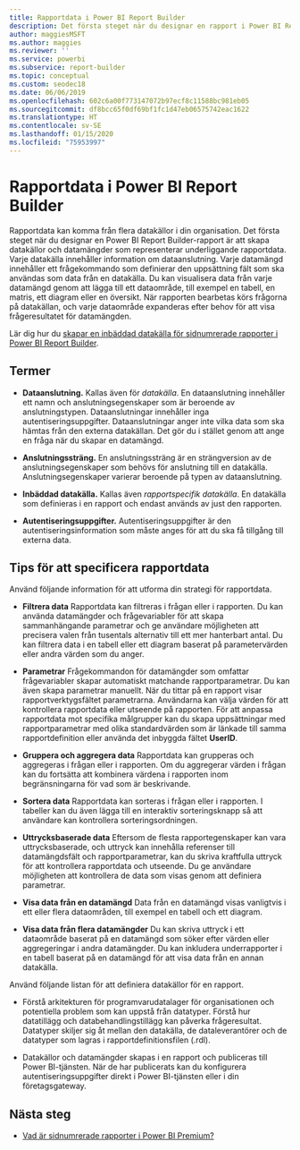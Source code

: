 ```yaml
---
title: Rapportdata i Power BI Report Builder
description: Det första steget när du designar en rapport i Power BI Report Builder är att skapa datakällor och datamängder som representerar underliggande rapportdata.
author: maggiesMSFT
ms.author: maggies
ms.reviewer: ''
ms.service: powerbi
ms.subservice: report-builder
ms.topic: conceptual
ms.custom: seodec18
ms.date: 06/06/2019
ms.openlocfilehash: 602c6a00f773147072b97ecf8c11588bc981eb05
ms.sourcegitcommit: df8bcc65f0df69bf1fc1d47eb06575742eac1622
ms.translationtype: HT
ms.contentlocale: sv-SE
ms.lasthandoff: 01/15/2020
ms.locfileid: "75953997"
---
```

# <a name="report-data-in-power-bi-report-builder"></a>Rapportdata i Power BI Report Builder

Rapportdata kan komma från flera datakällor i din organisation. Det första steget när du designar en Power BI Report Builder-rapport är att skapa datakällor och datamängder som representerar underliggande rapportdata. Varje datakälla innehåller information om dataanslutning. Varje datamängd innehåller ett frågekommando som definierar den uppsättning fält som ska användas som data från en datakälla. Du kan visualisera data från varje datamängd genom att lägga till ett dataområde, till exempel en tabell, en matris, ett diagram eller en översikt. När rapporten bearbetas körs frågorna på datakällan, och varje dataområde expanderas efter behov för att visa frågeresultatet för datamängden.  

Lär dig hur du [skapar en inbäddad datakälla för sidnumrerade rapporter i Power BI Report Builder](paginated-reports-embedded-data-source.md).


##  <a name="BkMk_ReportDataTerms"></a> Termer  
  
- **Dataanslutning.** Kallas även för *datakälla*. En dataanslutning innehåller ett namn och anslutningsegenskaper som är beroende av anslutningstypen. Dataanslutningar innehåller inga autentiseringsuppgifter. Dataanslutningar anger inte vilka data som ska hämtas från den externa datakällan. Det gör du i stället genom att ange en fråga när du skapar en datamängd.  
  
- **Anslutningssträng.** En anslutningssträng är en strängversion av de anslutningsegenskaper som behövs för anslutning till en datakälla. Anslutningsegenskaper varierar beroende på typen av dataanslutning.  
  
- **Inbäddad datakälla.** Kallas även *rapportspecifik datakälla*. En datakälla som definieras i en rapport och endast används av just den rapporten.  
  
- **Autentiseringsuppgifter.** Autentiseringsuppgifter är den autentiseringsinformation som måste anges för att du ska få tillgång till externa data.  
  
##  <a name="BkMk_ReportDataTips"></a> Tips för att specificera rapportdata

 Använd följande information för att utforma din strategi för rapportdata.  
  
- **Filtrera data** Rapportdata kan filtreras i frågan eller i rapporten. Du kan använda datamängder och frågevariabler för att skapa sammanhängande parametrar och ge användare möjligheten att precisera valen från tusentals alternativ till ett mer hanterbart antal. Du kan filtrera data i en tabell eller ett diagram baserat på parametervärden eller andra värden som du anger.  
  
- **Parametrar** Frågekommandon för datamängder som omfattar frågevariabler skapar automatiskt matchande rapportparametrar. Du kan även skapa parametrar manuellt. När du tittar på en rapport visar rapportverktygsfältet parametrarna. Användarna kan välja värden för att kontrollera rapportdata eller utseende på rapporten. För att anpassa rapportdata mot specifika målgrupper kan du skapa uppsättningar med rapportparametrar med olika standardvärden som är länkade till samma rapportdefinition eller använda det inbyggda fältet **UserID**. 
  
- **Gruppera och aggregera data** Rapportdata kan grupperas och aggregeras i frågan eller i rapporten. Om du aggregerar värden i frågan kan du fortsätta att kombinera värdena i rapporten inom begränsningarna för vad som är beskrivande.  
  
- **Sortera data** Rapportdata kan sorteras i frågan eller i rapporten. I tabeller kan du även lägga till en interaktiv sorteringsknapp så att användare kan kontrollera sorteringsordningen.  
  
- **Uttrycksbaserade data** Eftersom de flesta rapportegenskaper kan vara uttrycksbaserade, och uttryck kan innehålla referenser till datamängdsfält och rapportparametrar, kan du skriva kraftfulla uttryck för att kontrollera rapportdata och utseende. Du ge användare möjligheten att kontrollera de data som visas genom att definiera parametrar.  
  
- **Visa data från en datamängd** Data från en datamängd visas vanligtvis i ett eller flera dataområden, till exempel en tabell och ett diagram.  
  
- **Visa data från flera datamängder** Du kan skriva uttryck i ett dataområde baserat på en datamängd som söker efter värden eller aggregeringar i andra datamängder. Du kan inkludera underrapporter i en tabell baserat på en datamängd för att visa data från en annan datakälla.  
  
 Använd följande listan för att definiera datakällor för en rapport.  
  
- Förstå arkitekturen för programvarudatalager för organisationen och potentiella problem som kan uppstå från datatyper. Förstå hur datatillägg och databehandlingstillägg kan påverka frågeresultat. Datatyper skiljer sig åt mellan den datakälla, de dataleverantörer och de datatyper som lagras i rapportdefinitionsfilen (.rdl).  
  
- Datakällor och datamängder skapas i en rapport och publiceras till Power BI-tjänsten. När de har publicerats kan du konfigurera autentiseringsuppgifter direkt i Power BI-tjänsten eller i din företagsgateway. 

## <a name="next-steps"></a>Nästa steg

- [Vad är sidnumrerade rapporter i Power BI Premium?](paginated-reports-report-builder-power-bi.md)  
